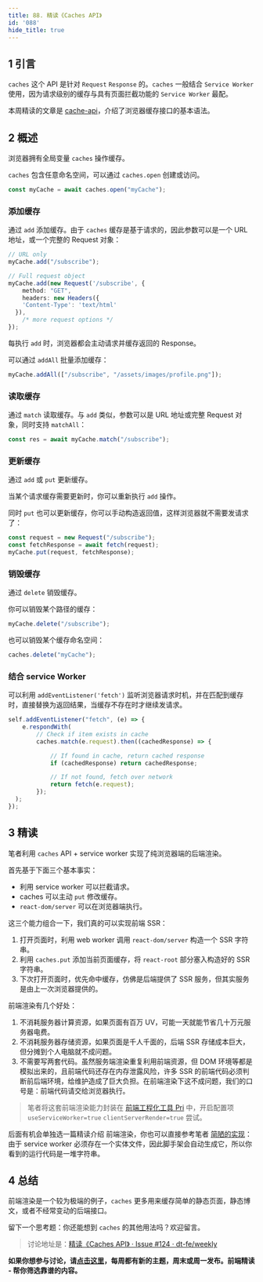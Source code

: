 ```yaml
---
title: 88. 精读《Caches API》
id: '088'
hide_title: true
---
```


## 1 引言

`caches` 这个 API 是针对 `Request` `Response` 的。`caches` 一般结合 `Service Worker` 使用，因为请求级别的缓存与具有页面拦截功能的 `Service Worker` 最配。

本周精读的文章是 [cache-api](https://bitsofco.de/cache-api-101/)，介绍了浏览器缓存接口的基本语法。

## 2 概述

浏览器拥有全局变量 `caches` 操作缓存。

`caches` 包含任意命名空间，可以通过 `caches.open` 创建或访问。

```typescript
const myCache = await caches.open("myCache");
```

### 添加缓存

通过 `add` 添加缓存。由于 `caches` 缓存是基于请求的，因此参数可以是一个 URL 地址，或一个完整的 Request 对象：

```typescript
// URL only
myCache.add("/subscribe");

// Full request object
myCache.add(new Request('/subscribe', {
    method: "GET",
    headers: new Headers({
    'Content-Type': 'text/html'
  }),
    /* more request options */
});
```

每执行 `add` 时，浏览器都会主动请求并缓存返回的 Response。

可以通过 `addAll` 批量添加缓存：

```typescript
myCache.addAll(["/subscribe", "/assets/images/profile.png"]);
```

### 读取缓存

通过 `match` 读取缓存。与 `add` 类似，参数可以是 URL 地址或完整 Request 对象，同时支持 `matchAll`：

```typescript
const res = await myCache.match("/subscribe");
```

### 更新缓存

通过 `add` 或 `put` 更新缓存。

当某个请求缓存需要更新时，你可以重新执行 `add` 操作。

同时 `put` 也可以更新缓存，你可以手动构造返回值，这样浏览器就不需要发请求了：

```typescript
const request = new Request("/subscribe");
const fetchResponse = await fetch(request);
myCache.put(request, fetchResponse);
```

### 销毁缓存

通过 `delete` 销毁缓存。

你可以销毁某个路径的缓存：

```typescript
myCache.delete("/subscribe");
```

也可以销毁某个缓存命名空间：

```typescript
caches.delete("myCache");
```

### 结合 service Worker

可以利用 `addEventListener('fetch')` 监听浏览器请求时机，并在匹配到缓存时，直接替换为返回结果，当缓存不存在时才继续发请求。

```typescript
self.addEventListener("fetch", (e) => {
    e.respondWith(
        // Check if item exists in cache
        caches.match(e.request).then((cachedResponse) => {

            // If found in cache, return cached response
            if (cachedResponse) return cachedResponse;

            // If not found, fetch over network
            return fetch(e.request);
        });
  );
});
```

## 3 精读

笔者利用 `caches` API + service worker 实现了纯浏览器端的后端渲染。

首先基于下面三个基本事实：

- 利用 service worker 可以拦截请求。
- caches 可以主动 `put` 修改缓存。
- `react-dom/server` 可以在浏览器端执行。

这三个能力组合一下，我们真的可以实现前端 SSR：

1. 打开页面时，利用 web worker 调用 `react-dom/server` 构造一个 SSR 字符串。
2. 利用 `caches.put` 添加当前页面缓存，将 `react-root` 部分塞入构造好的 SSR 字符串。
3. 下次打开页面时，优先命中缓存，仿佛是后端提供了 SSR 服务，但其实服务是由上一次浏览器提供的。

前端渲染有几个好处：

1. 不消耗服务器计算资源，如果页面有百万 UV，可能一天就能节省几十万元服务器电费。
2. 不消耗服务器存储资源，如果页面是千人千面的，后端 SSR 存储成本巨大，但分摊到个人电脑就不成问题。
3. 不需要写两套代码。虽然服务端渲染重复利用前端资源，但 DOM 环境等都是模拟出来的，且前端代码还存在内存泄露风险，许多 SSR 的前端代码必须判断前后端环境，给维护造成了巨大负担。在前端渲染下这不成问题，我们的口号是：前端代码请交给浏览器执行。

> 笔者将这套前端渲染能力封装在 [前端工程化工具 Pri](https://github.com/prijs/pri) 中，开启配置项 `useServiceWorker=true` `clientServerRender=true` 尝试。

后面有机会单独选一篇精读介绍 前端渲染，你也可以直接参考笔者 [简陋的实现](https://github.com/prijs/pri/blob/master/src/built-in-plugins/client-ssr/index.ts#L65)：由于 service worker 必须存在一个实体文件，因此脚手架会自动生成它，所以你看到的运行代码是一堆字符串。

## 4 总结

前端渲染是一个较为极端的例子，`caches` 更多用来缓存简单的静态页面，静态博文，或者不经常变动的后端接口。

留下一个思考题：你还能想到 `caches` 的其他用法吗？欢迎留言。

> 讨论地址是：[精读《Caches API》 · Issue #124 · dt-fe/weekly](https://github.com/dt-fe/weekly/issues/124)

**如果你想参与讨论，请[点击这里](https://github.com/dt-fe/weekly)，每周都有新的主题，周末或周一发布。前端精读 - 帮你筛选靠谱的内容。**
